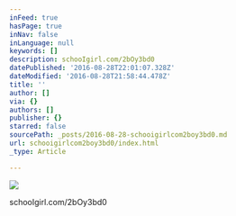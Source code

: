 ```yaml
---
inFeed: true
hasPage: true
inNav: false
inLanguage: null
keywords: []
description: schooIgirl.com/2bOy3bd0
datePublished: '2016-08-28T22:01:07.328Z'
dateModified: '2016-08-28T21:58:44.478Z'
title: ''
author: []
via: {}
authors: []
publisher: {}
starred: false
sourcePath: _posts/2016-08-28-schooigirlcom2boy3bd0.md
url: schooigirlcom2boy3bd0/index.html
_type: Article

---
```

![](https://the-grid-user-content.s3-us-west-2.amazonaws.com/a0e84ea3-61e5-4cbf-8052-c7eeb9098832.jpg)

schooIgirl.com/2bOy3bd0